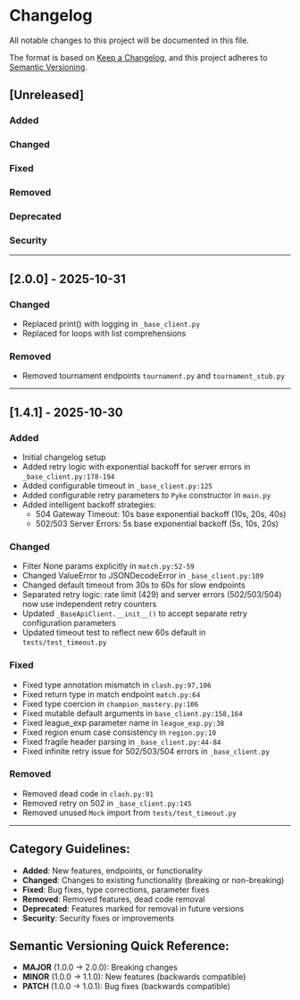 # Changelog

All notable changes to this project will be documented in this file.

The format is based on [Keep a Changelog](https://keepachangelog.com/en/1.1.0/),
and this project adheres to [Semantic Versioning](https://semver.org/spec/v2.0.0.html).

## [Unreleased]

### Added

### Changed

### Fixed

### Removed

### Deprecated

### Security

---

## [2.0.0] - 2025-10-31

### Changed

- Replaced print() with logging in `_base_client.py`
- Replaced for loops with list comprehensions

### Removed

- Removed tournament endpoints `tournament.py` and `tournament_stub.py`

---

## [1.4.1] - 2025-10-30

### Added

- Initial changelog setup
- Added retry logic with exponential backoff for server errors in `_base_client.py:178-194`
- Added configurable timeout in `_base_client.py:125`
- Added configurable retry parameters to `Pyke` constructor in `main.py`
- Added intelligent backoff strategies:
  - 504 Gateway Timeout: 10s base exponential backoff (10s, 20s, 40s)
  - 502/503 Server Errors: 5s base exponential backoff (5s, 10s, 20s)

### Changed

- Filter None params explicitly in `match.py:52-59`
- Changed ValueError to JSONDecodeError in `_base_client.py:109`
- Changed default timeout from 30s to 60s for slow endpoints
- Separated retry logic: rate limit (429) and server errors (502/503/504) now use independent retry counters
- Updated `_BaseApiClient.__init__()` to accept separate retry configuration parameters
- Updated timeout test to reflect new 60s default in `tests/test_timeout.py`

### Fixed

- Fixed type annotation mismatch in `clash.py:97,106`
- Fixed return type in match endpoint `match.py:64`
- Fixed type coercion in `champion_mastery.py:106`
- Fixed mutable default arguments in `base_client.py:158,164`
- Fixed league_exp parameter name in `league_exp.py:38`
- Fixed region enum case consistency in `region.py:10`
- Fixed fragile header parsing in `_base_client.py:44-84`
- Fixed infinite retry issue for 502/503/504 errors in `_base_client.py`

### Removed

- Removed dead code in `clash.py:91`
- Removed retry on 502 in `_base_client.py:145`
- Removed unused `Mock` import from `tests/test_timeout.py`

---

## Category Guidelines:

- **Added**: New features, endpoints, or functionality
- **Changed**: Changes to existing functionality (breaking or non-breaking)
- **Fixed**: Bug fixes, type corrections, parameter fixes
- **Removed**: Removed features, dead code removal
- **Deprecated**: Features marked for removal in future versions
- **Security**: Security fixes or improvements

## Semantic Versioning Quick Reference:

- **MAJOR** (1.0.0 → 2.0.0): Breaking changes
- **MINOR** (1.0.0 → 1.1.0): New features (backwards compatible)
- **PATCH** (1.0.0 → 1.0.1): Bug fixes (backwards compatible)
